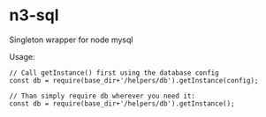 # n3-sql
Singleton wrapper for node mysql

Usage:
```
// Call getInstance() first using the database config
const db = require(base_dir+'/helpers/db').getInstance(config);

// Than simply require db wherever you need it:
const db = require(base_dir+'/helpers/db').getInstance();
```
